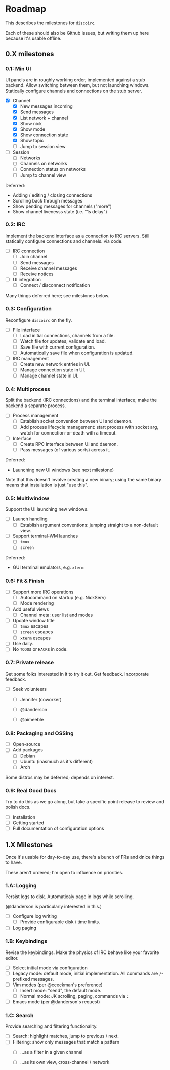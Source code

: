 # Roadmap

This describes the milestones for `discoirc`.

Each of these should also be Github issues, but writing them up here because
it's usable offline.

## 0.X milestones

### 0.1: Min UI
UI panels are in roughly working order, implemented against a stub backend.
Allow switching between them, but not launching windows. Statically
configure channels and connections on the stub server.

- [X] Channel
  - [X] New messages incoming
  - [X] Send messages
  - [X] List network + channel
  - [X] Show nick
  - [X] Show mode
  - [X] Show connection state
  - [X] Show topic
  - [ ] Jump to session view
- [ ] Session
  - [ ] Networks
  - [ ] Channels on networks
  - [ ] Connection status on networks
  - [ ] Jump to channel view

Deferred:

- Adding / editing / closing connections
- Scrolling back through messages
- Show pending messages for channels ("more")
- Show channel livenesss state (i.e. "1s delay")

### 0.2: IRC
Implement the backend interface as a connection to IRC servers. Still
statically configure connections and channels. via code.

- [ ] IRC connection
  - [ ] Join channel
  - [ ] Send messages
  - [ ] Receive channel messages
  - [ ] Receive notices
- [ ] UI integration
  - [ ] Connect / disconnect notification

Many things deferred here; see milestones below.

### 0.3: Configuration
Reconfigure `discoirc` on the fly.

- [ ] File interface
  - [ ] Load initial connections, channels from a file.
  - [ ] Watch file for updates; validate and load.
  - [ ] Save file with current configuration.
  - [ ] Automatically save file when configuration is updated.
- [ ] IRC management
  - [ ] Create new network entries in UI.
  - [ ] Manage connection state in UI.
  - [ ] Manage channel state in UI.

### 0.4: Multiprocess
Split the backend (IRC connections) and the terminal interface; make the backend a separate
process.

- [ ] Process management
  - [ ] Establish socket convention between UI and daemon.
  - [ ] Add process lifecycle management: start process with socket arg, watch
    for connection-or-death with a timeout.
- [ ] Interface
  - [ ] Create RPC interface between UI and daemon.
  - [ ] Pass messages (of various sorts) across it.

Deferred:

- Launching new UI windows (see next milestone)

Note that this doesn't involve creating a new binary; using the same binary
means that installation is just "use this".

### 0.5: Multiwindow
Support the UI launching new windows.


- [ ] Launch handling
  - [ ] Establish argument conventions: jumping straight to a non-default view.
- [ ] Support terminal-WM launches
  - [ ] `tmux`
  - [ ] `screen`

Deferred:

- GUI terminal emulators, e.g. `xterm`

### 0.6: Fit & Finish

- [ ] Support more IRC operations
  - [ ] Autocommand on startup (e.g. NickServ)
  - [ ] Mode rendering
- [ ] Add useful views
  - [ ] Channel meta: user list and modes
- [ ] Update window title
  - [ ] `tmux` escapes
  - [ ] `screen` escapes
  - [ ] `xterm` escapes
- [ ] Use daily.
- [ ] No `TODO`s or `HACK`s in code.

### 0.7: Private release
Get some folks interested in it to try it out. Get feedback. Incorporate
feedback.

- [ ] Seek volunteers
  - [ ] Jennifer (coworker)
  - [ ] @danderson
  - [ ] @aimeeble


### 0.8: Packaging and OSSing

- [ ] Open-source
- [ ] Add packages
  - [ ] Debian
  - [ ] Ubuntu (inasmuch as it's different)
  - [ ] Arch

Some distros may be deferred; depends on interest.


### 0.9: Real Good Docs
Try to do this as we go along, but take a specific point release to review and
polish docs.

- [ ] Installation
- [ ] Getting started
- [ ] Full documentation of configuration options

## 1.X Milestones
Once it's usable for day-to-day use, there's a bunch of FRs and dnice things to
have.

These aren't ordered; I'm open to influence on priorities.

### 1.A: Logging
Persist logs to disk. Automaticaly page in logs while scrolling.

(@danderson is particularly interested in this.)

- [ ] Configure log writing
  - [ ] Provide configurable disk / time limits.
- [ ] Log paging

### 1.B: Keybindings
Revise the keybindings. Make the physics of IRC behave like your favorite
editor.

- [ ] Select initial mode via configuration
- [ ] Legacy mode: default mode, initial implementation. All commands are
  `/`-prefixed messages.
- [ ] Vim modes (per @cceckman's preference)
  - [ ] Insert mode: "send", the default mode.
  - [ ] Normal mode: JK scrolling, paging, commands via `:`
- [ ] Emacs mode (per @danderson's request)

### 1.C: Search
Provide searching and filtering functionality.

- [ ] Search: highlight matches, jump to previous / next.
- [ ] Filtering: show only messages that match a pattern
  - [ ] ...as a filter in a given channel
  - [ ] ...as its own view, cross-channel / network

